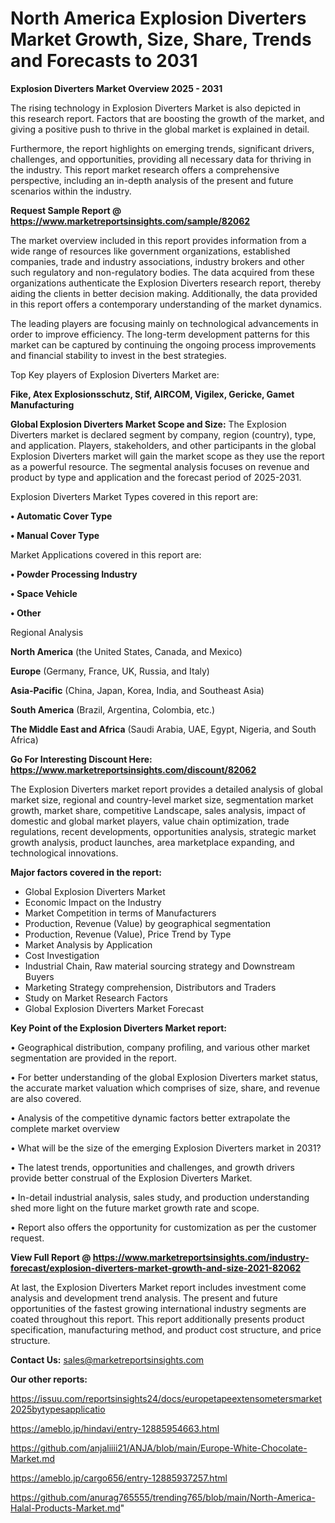 # North America Explosion Diverters Market Growth, Size, Share, Trends and Forecasts to 2031

<Strong> Explosion Diverters Market Overview 2025 - 2031</strong>

The rising technology in Explosion Diverters Market is also depicted in this research report. Factors that are boosting the growth of the market, and giving a positive push to thrive in the global market is explained in detail.

Furthermore, the report highlights on emerging trends, significant drivers, challenges, and opportunities, providing all necessary data for thriving in the industry. This report market research offers a comprehensive perspective, including an in-depth analysis of the present and future scenarios within the industry.

<strong>Request Sample Report @ <a href=https://www.marketreportsinsights.com/sample/82062>https://www.marketreportsinsights.com/sample/82062</a></strong>

The market overview included in this report provides information from a wide range of resources like government organizations, established companies, trade and industry associations, industry brokers and other such regulatory and non-regulatory bodies. The data acquired from these organizations authenticate the Explosion Diverters research report, thereby aiding the clients in better decision making. Additionally, the data provided in this report offers a contemporary understanding of the market dynamics.

The leading players are focusing mainly on technological advancements in order to improve efficiency. The long-term development patterns for this market can be captured by continuing the ongoing process improvements and financial stability to invest in the best strategies.

Top Key players of Explosion Diverters Market are:

<strong>Fike, Atex Explosionsschutz, Stif, AIRCOM, Vigilex, Gericke, Gamet Manufacturing</strong>

<strong><b>Global Explosion Diverters Market Scope and Size:</b></strong>
The Explosion Diverters market is declared segment by company, region (country), type, and application. Players, stakeholders, and other participants in the global Explosion Diverters market will gain the market scope as they use the report as a powerful resource. The segmental analysis focuses on revenue and product by type and application and the forecast period of 2025-2031.

Explosion Diverters Market Types covered in this report are:

<strong>• Automatic Cover Type

• Manual Cover Type</strong>

Market Applications covered in this report are:

<strong>• Powder Processing Industry

• Space Vehicle

• Other</strong> 

Regional Analysis

<strong>North America</strong> (the United States, Canada, and Mexico)

<strong>Europe</strong> (Germany, France, UK, Russia, and Italy)

<strong>Asia-Pacific</strong> (China, Japan, Korea, India, and Southeast Asia)

<strong>South America</strong> (Brazil, Argentina, Colombia, etc.)

<strong>The Middle East and Africa</strong> (Saudi Arabia, UAE, Egypt, Nigeria, and South Africa)

<strong>Go For Interesting Discount Here: <a href=https://www.marketreportsinsights.com/discount/82062>https://www.marketreportsinsights.com/discount/82062</a></strong>

The Explosion Diverters market report provides a detailed analysis of global market size, regional and country-level market size, segmentation market growth, market share, competitive Landscape, sales analysis, impact of domestic and global market players, value chain optimization, trade regulations, recent developments, opportunities analysis, strategic market growth analysis, product launches, area marketplace expanding, and technological innovations.

<strong><b>Major factors covered in the report:</b></strong>
<ul>
  <li>Global Explosion Diverters Market </li>
  <li>Economic Impact on the Industry</li>
  <li>Market Competition in terms of Manufacturers</li>
  <li>Production, Revenue (Value) by geographical segmentation</li>
  <li>Production, Revenue (Value), Price Trend by Type</li>
  <li>Market Analysis by Application</li>
  <li>Cost Investigation</li>
  <li>Industrial Chain, Raw material sourcing strategy and Downstream Buyers</li>
  <li>Marketing Strategy comprehension, Distributors and Traders</li>
  <li>Study on Market Research Factors</li>
  <li>Global Explosion Diverters Market Forecast</li>
</ul>

<strong><b>Key Point of the Explosion Diverters Market report:</b></strong>

• Geographical distribution, company profiling, and various other market segmentation are provided in the report.

• For better understanding of the global Explosion Diverters market status, the accurate market valuation which comprises of size, share, and revenue are also covered.

• Analysis of the competitive dynamic factors better extrapolate the complete market overview

• What will be the size of the emerging Explosion Diverters market in 2031?

• The latest trends, opportunities and challenges, and growth drivers provide better construal of the Explosion Diverters Market.

• In-detail industrial analysis, sales study, and production understanding shed more light on the future market growth rate and scope.

• Report also offers the opportunity for customization as per the customer request.

<strong><b>View Full Report @ <a href=https://www.marketreportsinsights.com/industry-forecast/explosion-diverters-market-growth-and-size-2021-82062>https://www.marketreportsinsights.com/industry-forecast/explosion-diverters-market-growth-and-size-2021-82062</a></b></strong>


At last, the Explosion Diverters Market report includes investment come analysis and development trend analysis. The present and future opportunities of the fastest growing international industry segments are coated throughout this report. This report additionally presents product specification, manufacturing method, and product cost structure, and price structure.

<strong>Contact Us:</strong>
sales@marketreportsinsights.com

<strong>Our other reports:</strong>

<a href=https://issuu.com/reportsinsights24/docs/europetapeextensometersmarket2025bytypesapplicatio>https://issuu.com/reportsinsights24/docs/europetapeextensometersmarket2025bytypesapplicatio</a>

<a href=https://ameblo.jp/hindavi/entry-12885954663.html>https://ameblo.jp/hindavi/entry-12885954663.html</a>

<a href=https://github.com/anjaliiii21/ANJA/blob/main/Europe-White-Chocolate-Market.md>https://github.com/anjaliiii21/ANJA/blob/main/Europe-White-Chocolate-Market.md</a>

<a href=https://ameblo.jp/cargo656/entry-12885937257.html>https://ameblo.jp/cargo656/entry-12885937257.html</a>

<a href=https://github.com/anurag765555/trending765/blob/main/North-America-Halal-Products-Market.md>https://github.com/anurag765555/trending765/blob/main/North-America-Halal-Products-Market.md</a>"
